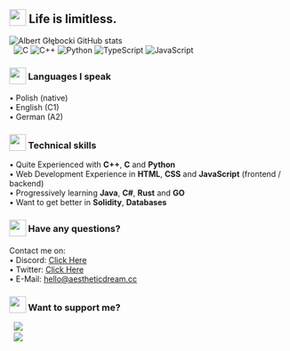 <!--
      .o8                                      .o8                        
     "888                                     "888                        
 .oooo888   .ooooo.  oooo    ooo          .oooo888   .ooooo.  oooo    ooo 
d88' `888  d88' `88b  `88b..8P'          d88' `888  d88' `88b  `88.  .8'  
888   888  888   888    Y888'    8888888 888   888  888ooo888   `88..8'   
888   888  888   888  .o8"'88b           888   888  888    .o    `888'    
`Y8bod88P" `Y8bod8P' o88'   888o         `Y8bod88P" `Y8bod8P'     `8'     
-->

## <sub><img width="30px" src="https://d3qhp42p4neron.cloudfront.net/ARCHIVE/animated/3.0/GIF/512/butterfly.gif?Expires=1648155124&Signature=HAvAvB2UWGYl7QlKY06mJUnGrSTMNMZxp9mZAOkF1xrrvS~cgEutYuB2KgV5nzAxk9w8NGpfpGbIFjkPA7QCri~WL473KozjgajPf4uxdlq4oWDHOAs77vAvYHMk0v99c0Ynmv8cjUCsCm7WrokwyCxmnl8MSUVikA7Ye8A~qPp8CMu9Fq7nRJblNPqHVJU4VHhB1jbYaqWwRS8s42Q3ovQ6m2BtQZ2ciI7lZ-NDw4aMrKTQKt9DiLLEmFQH1MgP~VCHoqpasGrGH9Sp2uBTbUVIo330VaUUYp3PQd4prKpsDdtAu3SO7L7hEm96bdFtPibDCryqCeXSLUgrwHIvdg__&Key-Pair-Id=APKAIRGCVGOY7DOKYTJA"/></sub> Life is limitless.

![Albert Głębocki GitHub stats](https://github-readme-stats.vercel.app/api?username=dox-dev&show_icons=true&title_color=ffffff&text_color=ffffff&icon_color=ffc0cb&bg_color=0f0f0f&hide_border=1&custom_title=Albert%20Głębocki%20-%20Stats)<br>
&nbsp; ![C](https://img.shields.io/badge/C-00599C?style=flat&logo=c&logoColor=f1b4c2&color=0f0f0f) ![C++](https://img.shields.io/badge/C%2B%2B-00599C?style=flat&logo=c%2B%2B&logoColor=f1b4c2&color=0f0f0f) ![Python](https://img.shields.io/badge/Python-3776AB?style=flat&logo=python&logoColor=f1b4c2&color=0f0f0f) ![TypeScript](https://img.shields.io/badge/TypeScript-007ACC?style=flat&logo=typescript&logoColor=f1b4c2&color=0f0f0f) ![JavaScript](https://img.shields.io/badge/JavaScript-323330?style=flat&logo=javascript&logoColor=f1b4c2&color=0f0f0f)

### <sub><sub><img width="30px" src="https://d3qhp42p4neron.cloudfront.net/ARCHIVE/animated/3.0/GIF/512/eyes.gif?Expires=1648155301&Signature=RSSrz9j1DybTb~O2RDQESXEpw0Pz23JAWxMKZTS6LrX3HcL0aFYKR-yOXmJ40Ft4cimjVdAMgMrAMs6uF2IN9vbc9g7LnZf2OdbuBZuBxm64RjJ~XHOYomR0D22pNdo5DUXsQWYfaM7Zd8AG1qs~rDoY2Ap0bPCQvV9rOFURpCiPc75DCQ4GmvwOGBnvxkfU9wESjSY4y9qUxqQnTu67jcqVsGaUgzp0u2W9Tp-oqyF36PY3jN6K-ClsueBcv2DfviM8QVqIfo7IODwHkgIRPgA4WqrQd0sfoWgMUlfSGbNRGCN71SVpkzHWXQ~apaaw3jPhgobZy4nADp2J9El48w__&Key-Pair-Id=APKAIRGCVGOY7DOKYTJA"/></sub></sub>  Languages I speak
&bull; Polish (native)<br>
&bull; English (C1)<br>
&bull; German (A2)

### <sub><img width="30px" src="https://d3qhp42p4neron.cloudfront.net/ARCHIVE/animated/3.0/GIF/512/hot_beverage.gif?Expires=1648155306&Signature=KwafjpWua3fYvFoUWqldZsTl1RFVkGueSLIJbv3r3FrAP14y5GnHbGZDT2~arP~X5MZk8ueX2RDOXH1HjD2v4RTLyF1urbp6UVMZo9QR8aBtJ5tUEr3RNrwvJwQCbaEDuECspWo2jdCyZRhmQDDOcfM6sMvN-A6dsWvROt5NZRONiJ9-MsoXcAG9HkhqH2aFGRKzsCVXIhxEx6UHLjmiyn0Pl7xSKnZWYb4EWTvl-Ai6kSUbNEcD~41VT8aewWpvCobcDLnhF3vOB-qhJpfaQCq9JbsN8L2qQEefOUX6ym-HPuFqoUQO1e13UUGv6MAcop4qAWbAgGbLV6UUNH1e1w__&Key-Pair-Id=APKAIRGCVGOY7DOKYTJA"/></sub> Technical skills
&bull; Quite Experienced with **C++**, **C** and **Python**<br>
&bull; Web Development Experience in **HTML**, **CSS** and **JavaScript** (frontend / backend)<br>
&bull; Progressively learning **Java**, **C#**, **Rust** and **GO**<br>
&bull; Want to get better in **Solidity**, **Databases**<br>

### <sub><sub><img width="30px" src="https://d3qhp42p4neron.cloudfront.net/ARCHIVE/animated/3.0/GIF/512/handshake.gif?Expires=1648154626&Signature=QA5HK1OeFTpvf9HsnK07uyeQe8ZDWARU-GJBv5I6BdEg3RWuFC3mRuVaV3ziR3ijcq8xl~h5Kc3uTjNmkb8znuE8p7NfrSvlRnz7XEsnWQnAciaYdwUQ0QGaeGq-xKmXrVwrnoGAjvlnnqYX3p93MWwerZ3kbXlGwWS34mKBHhwME3gIYVK1N3mOVFrLuY3zG~7c72In59kuSxJ~OpCsBQOOB7DbF1rgx7KQPunV~~hevjd7nHgmkL~Ng1vtYjaYCFi0qccZt8TTBTkFNyJvnEFNZIXv3o7n4svMe9XfncI8qcL4oLbBF4wJM0t5oj18xXhyAQAzfVv~FFDLlSoBpA__&Key-Pair-Id=APKAIRGCVGOY7DOKYTJA"/></sub></sub> Have any questions?
Contact me on:<br>
&bull;&nbsp;Discord: <a href="https://discordapp.com/users/598511690253860886">Click Here</a><br>
&bull;&nbsp;Twitter: <a href="https://twitter.com/messages/compose?recipient_id=1247822182731919360">Click Here</a><br>
&bull;&nbsp;E-Mail: <a href="mailto:hello@aestheticdream.cc">hello@aestheticdream.cc</a>

### <sub><img width="30px" src="https://d3qhp42p4neron.cloudfront.net/ARCHIVE/animated/3.0/GIF/512/money_with_wings.gif?Expires=1648154866&Signature=VXIqeEyaL5YSuklMuF4rffF~8V~dcDIYeQxknWX1E8OcyaMlsoBg7HapiPtHItBEwQ2qZFWP2PeGGG925IZXR8YCdWCBbCHKe0w21XbGxx5~dkqYs9OrMTAg3-Zey8ofzEbVYDB3G27efCBD6ocjdGBeDQwm~bbCIssQAMoISMA-upgFI3AbdQuwJCzkz62bFW2nKW0KJZPmnaxYICH4d6XpIQLqY~rEeepWEBcIAp14k7ScbFoM~7ujuGtLohKlniIVdkLjUhrHnTfNQjTROoeuguhA4TozMnRFai2xDSby9AYUZuGO5KXax4HIS4z3waHgJ32uRrdPKMlw~M-F0w__&Key-Pair-Id=APKAIRGCVGOY7DOKYTJA"/></sub> Want to support me?
&nbsp; [![](https://i.ibb.co/ZgXXCcR/image.png)](https://www.paypal.com/donate/?hosted_button_id=DEUL7QC4ZZQSJ)<br>
&nbsp; [![](https://i.ibb.co/HCqFgbK/image-1.png)](https://dox-dev.github.io/crypto-donate/)
